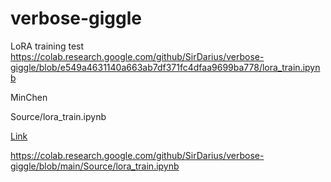 # verbose-giggle
LoRA training test
 https://colab.research.google.com/github/SirDarius/verbose-giggle/blob/e549a4631140a663ab7df371fc4dfaa9699ba778/lora_train.ipynb
 
 
 MinChen

Source/lora_train.ipynb

[Link](https://colab.research.google.com/github/SirDarius/verbose-giggle/blob/main/Source/lora_train.ipynb)

https://colab.research.google.com/github/SirDarius/verbose-giggle/blob/main/Source/lora_train.ipynb
